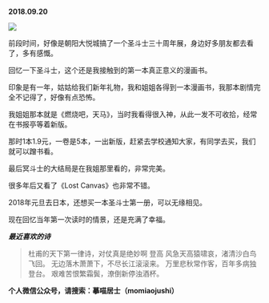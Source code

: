 
          
            
**2018.09.20**



![](//upload-images.jianshu.io/upload_images/51001-f4d269ecae0c0332.jpeg)




前段时间，好像是朝阳大悦城搞了一个圣斗士三十周年展，身边好多朋友都去看了，多有感慨。

回忆一下圣斗士，这个还是我接触到的第一本真正意义的漫画书。

印象是有一年，姑姑给我们新年礼物，我和姐姐各得到一本漫画书，我那本剧情完全不记得了，好像有点恐怖。

我姐姐那本就是《燃烧吧，天马》，当时我看得很入神，从此一发不可收拾，经常在书报亭等着新版。

那时1本1.9元，一卷是5本，一出新版，赶紧去学校通知大家，有同学去买，我们就可以蹭书看。

最后冥斗士的大结局是在我姐那里看的，非常完美。

很多年后又看了《Lost Canvas》也非常不错。

2018年元旦去日本，还想买一本圣斗士第一册，可以无缘相见。

现在回忆当年第一次读时的情景，还是充满了幸福。


***最近喜欢的诗***
>杜甫的天下第一律诗，对仗真是绝妙啊
登高
风急天高猿啸哀，渚清沙白鸟飞回。
无边落木萧萧下，不尽长江滚滚来。
万里悲秋常作客，百年多病独登台。
艰难苦恨繁霜鬓，潦倒新停浊酒杯。




**个人微信公众号，请搜索：摹喵居士（momiaojushi）**

          
        